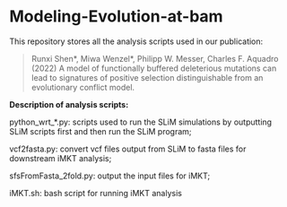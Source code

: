 # Modeling-Evolution-at-bam

This repository stores all the analysis scripts used in our publication:

> Runxi Shen*, Miwa Wenzel*, Philipp W. Messer, Charles F. Aquadro (2022) A model of functionally buffered deleterious mutations can lead to signatures of positive selection distinguishable from an evolutionary conflict model.

__Description of analysis scripts:__

python_wrt_\*.py: scripts used to run the SLiM simulations by outputting SLiM scripts first and then run the SLiM program;

vcf2fasta.py: convert vcf files output from SLiM to fasta files for downstream iMKT analysis;

sfsFromFasta_2fold.py: output the input files for iMKT;

iMKT.sh: bash script for running iMKT analysis
